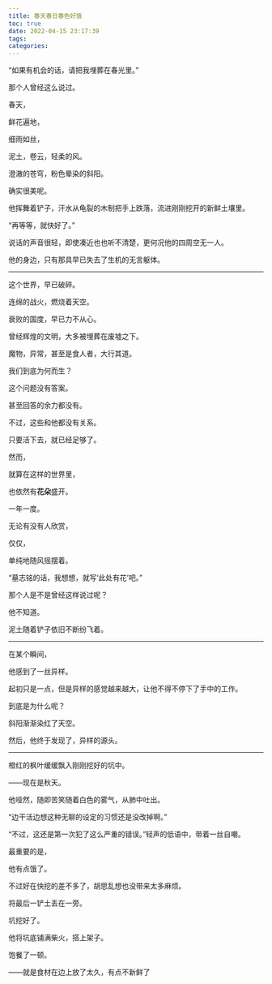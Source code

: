 ```yaml
---
title: 春天春日春色好饿
toc: true
date: 2022-04-15 23:17:39
tags:
categories:
---
```





“如果有机会的话，请把我埋葬在春光里。”

那个人曾经这么说过。

春天，

鲜花遍地，

细雨如丝，

泥土，卷云，轻柔的风。

澄澈的苍穹，粉色晕染的斜阳。

确实很美呢。

他挥舞着铲子，汗水从龟裂的木制把手上跌落，流进刚刚挖开的新鲜土壤里。

“再等等，就快好了。”

说话的声音很轻，即使凑近也也听不清楚，更何况他的四周空无一人。

他的身边，只有那具早已失去了生机的无言躯体。

----

这个世界，早已破碎。

连绵的战火，燃烧着天空。

衰败的国度，早已力不从心。

曾经辉煌的文明，大多被埋葬在废墟之下。

魔物，异常，甚至是食人者，大行其道。

我们到底为何而生？

这个问题没有答案。

甚至回答的余力都没有。

不过，这些和他都没有关系。

只要活下去，就已经足够了。



然而，

就算在这样的世界里，

也依然有**花朵**盛开。

一年一度。

无论有没有人欣赏，

仅仅，

单纯地随风摇摆着。



“墓志铭的话，我想想，就写‘此处有花’吧。”

那个人是不是曾经这样说过呢？

他不知道。

泥土随着铲子依旧不断纷飞着。

---

在某个瞬间，

他感到了一丝异样。

起初只是一点，但是异样的感觉越来越大，让他不得不停下了手中的工作。

到底是为什么呢？

斜阳渐渐染红了天空。

然后，他终于发现了，异样的源头。

---

橙红的枫叶缓缓飘入刚刚挖好的坑中。

——现在是秋天。

他哑然，随即苦笑随着白色的雾气，从肺中吐出。

“边干活边想这种无聊的设定的习惯还是没改掉啊。”

“不过，这还是第一次犯了这么严重的错误。”轻声的低语中，带着一丝自嘲。

最重要的是，

他有点饿了。

不过好在快挖的差不多了，胡思乱想也没带来太多麻烦。

将最后一铲土丢在一旁。

坑挖好了。

他将坑底铺满柴火，搭上架子。

饱餐了一顿。

——就是食材在边上放了太久，有点不新鲜了

